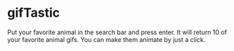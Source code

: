 # gifTastic
Put your favorite animal in the search bar and press enter. It will return 10 of your favorite animal gifs. You can make them animate by just a click.
